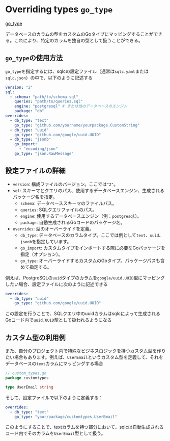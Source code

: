 # Overriding types `go_type`

[go_type](https://docs.sqlc.dev/en/stable/howto/overrides.html#the-go-type-map)

データベースのカラムの型をカスタムのGoタイプにマッピングすることができる。これにより、特定のカラムを独自の型として扱うことができる。

## `go_type`の使用方法

`go_type`を指定するには、sqlcの設定ファイル（通常は`sqlc.yaml`または`sqlc.json`）の中で、以下のように記述する

```yaml
version: "2"
sql:
  - schema: "path/to/schema.sql"
    queries: "path/to/queries.sql"
    engine: "postgresql" # または他のデータベースのエンジン
    package: "db"
overrides:
  - db_type: "text"
    go_type: "github.com/yourname/yourpackage.CustomString"
  - db_type: "uuid"
    go_type: "github.com/google/uuid.UUID"
  - db_type: "jsonb"
    go_import:
      - "encoding/json"
    go_type: "json.RawMessage"
```

## 設定ファイルの詳細

- `version`: 構成ファイルのバージョン。ここでは`"2"`。
- `sql`: スキーマとクエリのパス、使用するデータベースエンジン、生成されるパッケージ名を指定。
  - `schema`: データベーススキーマのファイルパス。
  - `queries`: SQLクエリファイルのパス。
  - `engine`: 使用するデータベースエンジン（例：`postgresql`）。
  - `package`: 自動生成されるGoコードのパッケージ名。
- `overrides`: 型のオーバーライドを定義。
  - `db_type`: データベースのカラムタイプ。ここでは例として`text`、`uuid`、`jsonb`を指定しています。
  - `go_import`: カスタムタイプをインポートする際に必要なGoパッケージを指定（オプション）。
  - `go_type`: オーバーライドするカスタムのGoタイプ。パッケージパスも含めて指定する。

例えば、PostgreSQLの`uuid`タイプのカラムを`google/uuid.UUID`型にマッピングしたい場合、設定ファイルに次のように記述できる

```yaml
overrides:
  - db_type: "uuid"
    go_type: "github.com/google/uuid.UUID"
```

この設定を行うことで、SQLクエリ中のuuidカラムはsqlcによって生成されるGoコード内で`uuid.UUID`型として扱われるようになる

## カスタム型の利用例

また、自分のプロジェクト内で特殊なビジネスロジックを持つカスタム型を作りたい場合もあります。例えば、`UserEmail`というカスタム型を定義して、それをデータベースの`text`カラムにマッピングする場合

```go
// custom_types.go
package customtypes

type UserEmail string
```

そして、設定ファイルで以下のように定義する：

```yaml
overrides:
  - db_type: "text"
    go_type: "your/package/customtypes.UserEmail"
```

このようにすることで、textカラムを持つ部分において、sqlcは自動生成されるコード内でそのカラムを`UserEmail`型として扱う。
